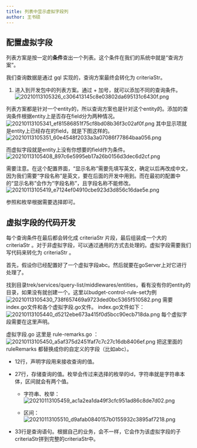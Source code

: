 ```yaml
---
title: 列表中显示虚拟字段列
author: 王书硕
---
```


## 配置虚拟字段
列表方案是按一定的**条件**查出一个列表。这个条件在我们的系统中就是“查询方案”。

我们查询数据是通过 gql 实现的，查询方案最终会转化为 criteriaStr。

1. 进入到开发包中的列表方案。通过 + 加号，就可以添加不同的查询条件。
![20210113105326_c306413145c8e03802da695131c6430f.png](https://hugo-1256216240.cos.ap-chengdu.myqcloud.com/20210113105326_c306413145c8e03802da695131c6430f.png)

列表方案都是针对一个entity的，所以查询方案也是针对这个entity的。添加的查询条件根据entity上是否存在field分为两种情况。
![20210113105341_ef81586851f75cf8bd08b36f3c02af0f.png](https://hugo-1256216240.cos.ap-chengdu.myqcloud.com/20210113105341_ef81586851f75cf8bd08b36f3c02af0f.png)
其中显示项就是entity上已经存在的field，就是下图这样的。
![20210113105351_60e4548f2033a3a07086f77864baa056.png](https://hugo-1256216240.cos.ap-chengdu.myqcloud.com/20210113105351_60e4548f2033a3a07086f77864baa056.png)

而虚拟字段就是entity上没有你想要的field作为条件。
![20210113105408_897c6e5995eb17a26b0156d3dec6d2cf.png](https://hugo-1256216240.cos.ap-chengdu.myqcloud.com/20210113105408_897c6e5995eb17a26b0156d3dec6d2cf.png)

需要注意。在这个配置界面，“显示名称”需要先填写英文，确定以后再改成中文，因为我们需要“字段名称”是英文，要在后面的开发中用到。而在最初的配置中的“显示名称”会作为“字段名称”，且字段名称不能修改。
![20210113105419_e7124ef04910cbe923d3d856c16dae5e.png](https://hugo-1256216240.cos.ap-chengdu.myqcloud.com/20210113105419_e7124ef04910cbe923d3d856c16dae5e.png)

参照和枚举根据需要选择即可。

## 虚拟字段的代码开发
每个查询条件在最后都会转化成 criteriaStr 片段，最后组装成一个大的 criteriaStr 。对于非虚拟字段，可以通过通用的方式去处理的。虚拟字段需要我们写代码来转化为 criteriaStr 。

首先，假设你已经配置好了一个虚拟字段abc。然后就要在goServer上对它进行处理了。

找到目录trek/services/query-list/middlewares/entities，看有没有你的entity的目录，如果没有就创建一个。这里以budget-control-rule-set为例
![20210113105430_738f657469a9723ded0bc5365f510582.png](https://hugo-1256216240.cos.ap-chengdu.myqcloud.com/20210113105430_738f657469a9723ded0bc5365f510582.png)
需要index.go文件和各个虚拟字段.go文件。
index.go文件如下：
![20210113105440_d5212ebe673a415f0d5bcc90ecb718da.png](https://hugo-1256216240.cos.ap-chengdu.myqcloud.com/20210113105440_d5212ebe673a415f0d5bcc90ecb718da.png)
每个虚拟字段需要在这里声明。

虚拟字段.go 这里是 rule-remarks.go ：
![20210113105450_a5af375d2451faf7c7c27c16db8406ef.png](https://hugo-1256216240.cos.ap-chengdu.myqcloud.com/20210113105450_a5af375d2451faf7c7c27c16db8406ef.png)
把这里面的 ruleRemarks 都替换成你的自定义的字段（比如abc）。

- 12行，声明字段用来接收查询的值。
- 27行，存储查询的值。枚举会传过来选择的枚举的id，字符串就是字符串本体，区间就会有两个值。

    - 字符串、枚举：
    ![20210113105459_ac1a2ea1da49f3cfc951ad86c8de7d02.png](https://hugo-1256216240.cos.ap-chengdu.myqcloud.com/20210113105459_ac1a2ea1da49f3cfc951ad86c8de7d02.png)

    - 区间：
    ![20210113105510_d9afab0840157b0155932c3895af7218.png](https://hugo-1256216240.cos.ap-chengdu.myqcloud.com/20210113105510_d9afab0840157b0155932c3895af7218.png)

- 33行是查询语句。根据自己的业务，会不一样，它会作为该虚拟字段的子criteriaStr拼到完整的criteriaStr中。
